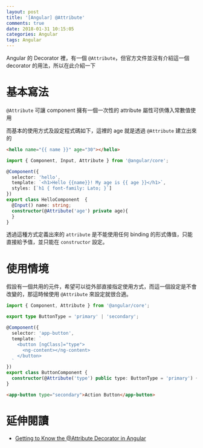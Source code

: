 ```yaml
---
layout: post
title: '[Angular] @Attribute'
comments: true
date: 2018-01-31 10:15:05
categories: Angular
tags: Angular
---
```


Angular 的 Decorator 裡，有一個 `@Attribute`，但官方文件並沒有介紹這一個 decorator 的用法，所以在此介紹一下

<!-- more -->

# 基本寫法

`@Attribute` 可讓 component 擁有一個一次性的 attribute 屬性可供傳入常數值使用

而基本的使用方式及設定程式碼如下，這裡的 age 就是透過 `@Attribute` 建立出來的

```html
<hello name="{{ name }}" age="30"></hello>
```

```typescript
import { Component, Input, Attribute } from '@angular/core';

@Component({
  selector: 'hello',
  template: `<h1>Hello {{name}}! My age is {{ age }}</h1>`,
  styles: [`h1 { font-family: Lato; }`]
})
export class HelloComponent  {
  @Input() name: string;
  constructor(@Attribute('age') private age){
  }
}

```

透過這種方式定義出來的 `attribute` 是不能使用任何 binding 的形式傳值，只能直接給予值，並只能在 `constructor` 設定。

# 使用情境

假設有一個共用的元件，希望可以從外部直接指定使用方式，而這一個設定是不會改變的，那這時候使用 `@Attribute` 來設定就很合適。

```typescript
import { Component, Attribute } from '@angular/core';

export type ButtonType = 'primary' | 'secondary';

@Component({
  selector: 'app-button',
  template: `
    <button [ngClass]="type">
      <ng-content></ng-content>
    </button>
  `
})
export class ButtonComponent {
  constructor(@Attribute('type') public type: ButtonType = 'primary') { }
}
```

```html
<app-button type="secondary">Action Button</app-button>
```



# 延伸閱讀

* [Getting to Know the @Attribute Decorator in Angular](https://netbasal.com/getting-to-know-the-attribute-decorator-in-angular-4f7c9fb61243)